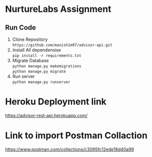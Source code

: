 # NurtureLabs Assignment

## Run Code
1. Clone Repository <br/>
```https://github.com/manish1m97/advisor-api.git```
1. Install All dependensise <br/>
```pip install -r requirements.txt```
1. Migrate Database <br/>
```python manage.py makemigrations```<br/>
```python manage.py migrate```
1. Run server <br/>
```python manage.py runserver```

# Heroku Deployment link
https://advisor-rest-api.herokuapp.com/

# Link to import Postman Collaction 
https://www.postman.com/collections/c3095fc12ede18d40a99
